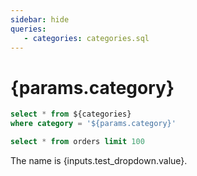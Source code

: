 ```yaml
---
sidebar: hide
queries:
   - categories: categories.sql
---
```


<LastRefreshed/>

# {params.category}

```sql categories_filtered
select * from ${categories}
where category = '${params.category}'
```

<DataTable data={categories_filtered}/>


<BigValue data={categories_filtered} value=category/>


```sql test
select * from orders limit 100
```

<BigValue
   data={test}
   value=first_name
/>

<BigValue
   data={test}
   value=last_name
/>

<Dropdown data={test} name=test_dropdown value=first_name/>



The name is {inputs.test_dropdown.value}.

